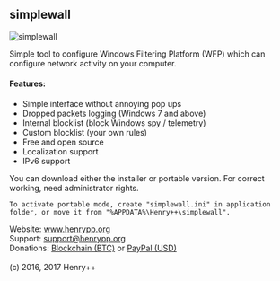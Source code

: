 ## simplewall

![simplewall](http://www.henrypp.org/images/simplewall.png)

Simple tool to configure Windows Filtering Platform (WFP) which can configure network activity on your computer.

#### Features:
- Simple interface without annoying pop ups
- Dropped packets logging (Windows 7 and above)
- Internal blocklist (block Windows spy / telemetry)
- Custom blocklist (your own rules)
- Free and open source
- Localization support
- IPv6 support

You can download either the installer or portable version. For correct working, need administrator rights.
```
To activate portable mode, create "simplewall.ini" in application folder, or move it from "%APPDATA%\Henry++\simplewall".
```

Website: www.henrypp.org<br />
Support: support@henrypp.org<br />
Donations: [Blockchain (BTC)](https://blockchain.info/address/1LrRTXPsvHcQWCNZotA9RcwjsGcRghG96c) or [PayPal (USD)](https://www.paypal.me/henrypp/15)<br />
<br />
(c) 2016, 2017 Henry++
